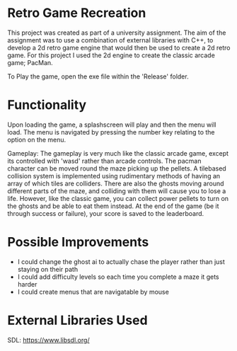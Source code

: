# Retro Game Recreation
This project was created as part of a university assignment. The aim of the assignment was to use a combination of external libraries with C++, to develop a 2d retro game engine that would then be used to create a 2d retro game. For this project I used the 2d engine to create the classic arcade game; PacMan.

To Play the game, open the exe file within the 'Release' folder.

# Functionality
Upon loading the game, a splashscreen will play and then the menu will load. The menu is navigated by pressing the number key relating to the option on the menu. 

Gameplay: 
The gameplay is very much like the classic arcade game, except its controlled with 'wasd' rather than arcade controls. The pacman character can be moved round the maze picking up the pellets. A tilebased collision system is implemented using rudimentary methods of having an array of which tiles are colliders.
There are also the ghosts moving around different parts of the maze, and colliding with them will cause you to lose a life. However, like the classic game, you can collect power pellets to turn on the ghosts and be able to eat them instead.
At the end of the game (be it through success or failure), your score is saved to the leaderboard.

# Possible Improvements
- I could change the ghost ai to actually chase the player rather than just staying on their path
- I could add difficulty levels so each time you complete a maze it gets harder
- I could create menus that are navigatable by mouse

# External Libraries Used

SDL: https://www.libsdl.org/
